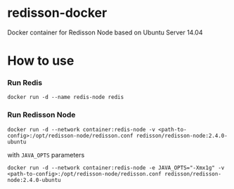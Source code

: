# redisson-docker
Docker container for Redisson Node based on Ubuntu Server 14.04
# How to use

### Run Redis
    docker run -d --name redis-node redis
### Run Redisson Node
    docker run -d --network container:redis-node -v <path-to-config>:/opt/redisson-node/redisson.conf redisson/redisson-node:2.4.0-ubuntu
with `JAVA_OPTS` parameters

    docker run -d --network container:redis-node -e JAVA_OPTS="-Xmx1g" -v <path-to-config>:/opt/redisson-node/redisson.conf redisson/redisson-node:2.4.0-ubuntu
